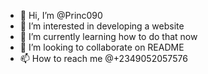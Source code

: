- 👋 Hi, I’m @Princ090
- 👀 I’m interested in developing a website
- 🌱 I’m currently learning how to do that now
- 💞️ I’m looking to collaborate on README
- 📫 How to reach me @+2349052057576

<!---
Princ090/Princ090 is a ✨ special ✨ repository because its `README.md` (this file) appears on your GitHub profile.
You can click the Preview link to take a look at your changes.
--->

